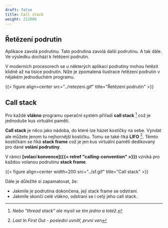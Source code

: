 ```yaml
---
draft: false
title: Call stack
weight: 212000
---
```


## Řetězení podrutin

Aplikace zavolá podrutinu. Tato podrutina zavolá další podrutinu. A tak dále. Ve výsledku dochází k řetězení podrutin. 

V moderních procesorech se u některých aplikací podrutiny mohou řetězit klidně až na tisíce podrutin. Níže je zpomalená ilustrace řetězení podrutin v nějakém jednoduchém programu.

{{< figure align=center src="../retezeni.gif" title="Řetězení podrutin" >}}

## Call stack

Pro každé **vlákno** programu operační systém přiřadí **call stack** [^t] což je jednoduše kus virtuální paměti. 

**Call stack** je něco jako nádoba, do které lze házet kostičky na sebe. Vyndat ale můžete jenom tu nejhornější kostičku. Tomu se také říká **LIFO** [^l]. Těmto kostičkám se říká **stack frame** což je jen kus virtuální paměti dedikovaný pro dané **volání podrutiny**.

V rámci **[volací konvence]({{< relref "calling-convention" >}})** vzniká pro každou volanou podrutinu **stack frame**.

{{< figure align=center width=200 src="../sf.gif" title="Call stack" >}}

Dále je důležité si zapamatovat, že:

- Jakmile je podrutina dokončena, její stack frame se odstraní.
- Jakmile skončí celé vlákno, odstraní se i celý jeho call stack.

[^t]: *Nebo "thread stack" ale myslí se tím jedno a totéž.*
[^l]: *Last In First Out - poslední uvnitř, první ven*